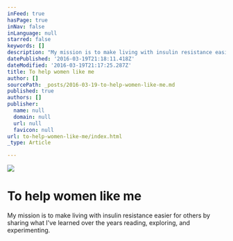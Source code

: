 ```yaml
---
inFeed: true
hasPage: true
inNav: false
inLanguage: null
starred: false
keywords: []
description: "My mission is to make living with insulin resistance easier for others by sharing what I've learned over the years reading, exploring, and experimenting."
datePublished: '2016-03-19T21:18:11.418Z'
dateModified: '2016-03-19T21:17:25.287Z'
title: To help women like me
author: []
sourcePath: _posts/2016-03-19-to-help-women-like-me.md
published: true
authors: []
publisher:
  name: null
  domain: null
  url: null
  favicon: null
url: to-help-women-like-me/index.html
_type: Article

---
```

![](https://the-grid-user-content.s3-us-west-2.amazonaws.com/35015a82-e716-4a5e-9c7b-99bf9cf66cdc.png)

# To help women like me

My mission is to make living with insulin resistance easier for others by sharing what I've learned over the years reading, exploring, and experimenting.